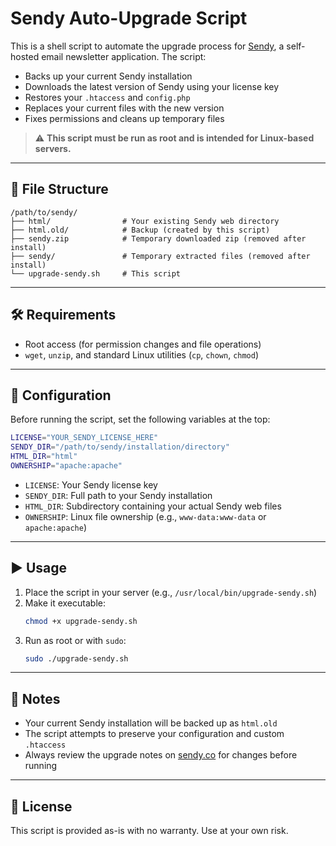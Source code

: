 # Sendy Auto-Upgrade Script

This is a shell script to automate the upgrade process for [Sendy](https://sendy.co), a self-hosted email newsletter application. The script:

- Backs up your current Sendy installation
- Downloads the latest version of Sendy using your license key
- Restores your `.htaccess` and `config.php`
- Replaces your current files with the new version
- Fixes permissions and cleans up temporary files

> ⚠️ **This script must be run as root and is intended for Linux-based servers.**

---

## 📁 File Structure

```
/path/to/sendy/
├── html/                # Your existing Sendy web directory
├── html.old/            # Backup (created by this script)
├── sendy.zip            # Temporary downloaded zip (removed after install)
├── sendy/               # Temporary extracted files (removed after install)
└── upgrade-sendy.sh     # This script
```

---

## 🛠️ Requirements

- Root access (for permission changes and file operations)
- `wget`, `unzip`, and standard Linux utilities (`cp`, `chown`, `chmod`)

---

## 🔧 Configuration

Before running the script, set the following variables at the top:

```sh
LICENSE="YOUR_SENDY_LICENSE_HERE"
SENDY_DIR="/path/to/sendy/installation/directory"
HTML_DIR="html"
OWNERSHIP="apache:apache"
```

- `LICENSE`: Your Sendy license key
- `SENDY_DIR`: Full path to your Sendy installation
- `HTML_DIR`: Subdirectory containing your actual Sendy web files
- `OWNERSHIP`: Linux file ownership (e.g., `www-data:www-data` or `apache:apache`)

---

## ▶️ Usage

1. Place the script in your server (e.g., `/usr/local/bin/upgrade-sendy.sh`)
2. Make it executable:  
   ```bash
   chmod +x upgrade-sendy.sh
   ```
3. Run as root or with `sudo`:  
   ```bash
   sudo ./upgrade-sendy.sh
   ```

---

## 📌 Notes

- Your current Sendy installation will be backed up as `html.old`
- The script attempts to preserve your configuration and custom `.htaccess`
- Always review the upgrade notes on [sendy.co](https://sendy.co) for changes before running

---

## 📄 License

This script is provided as-is with no warranty. Use at your own risk.
